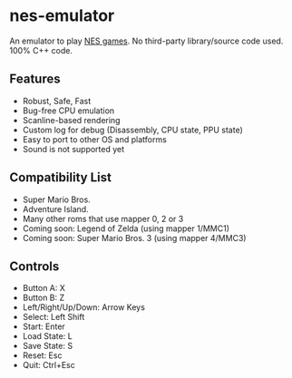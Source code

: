 # nes-emulator
An emulator to play [NES games](https://en.wikipedia.org/wiki/List_of_Nintendo_Entertainment_System_games). No third-party library/source code used. 100% C++ code.

## Features
* Robust, Safe, Fast
* Bug-free CPU emulation
* Scanline-based rendering
* Custom log for debug (Disassembly, CPU state, PPU state)
* Easy to port to other OS and platforms
* Sound is not supported yet

## Compatibility List
* Super Mario Bros.
* Adventure Island.
* Many other roms that use mapper 0, 2 or 3
* Coming soon: Legend of Zelda (using mapper 1/MMC1)
* Coming soon: Super Mario Bros. 3 (using mapper 4/MMC3)

## Controls
* Button A: X
* Button B: Z
* Left/Right/Up/Down: Arrow Keys
* Select: Left Shift
* Start: Enter
* Load State: L
* Save State: S
* Reset: Esc
* Quit: Ctrl+Esc
